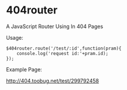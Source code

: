 404router
=========

A JavaScript Router Using In 404 Pages

Usage:

	$404router.route('/test/:id',function(pram){
		console.log('request id:'+pram.id);
	});

Example Page:

<http://404.toobug.net/test/299792458>